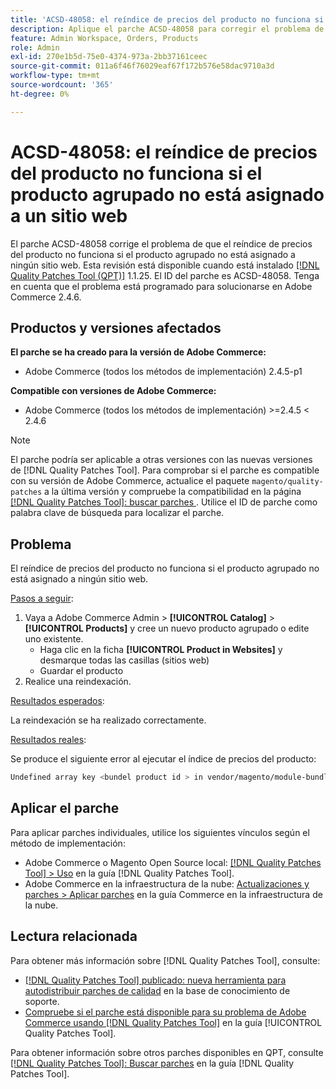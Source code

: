 ```yaml
---
title: 'ACSD-48058: el reíndice de precios del producto no funciona si el producto agrupado no está asignado a un sitio web'
description: Aplique el parche ACSD-48058 para corregir el problema de Adobe Commerce en el que el reíndice de precios del producto no funciona si el producto agrupado no está asignado a ningún sitio web.
feature: Admin Workspace, Orders, Products
role: Admin
exl-id: 270e1b5d-75e0-4374-973a-2bb37161ceec
source-git-commit: 011a6f46f76029eaf67f172b576e58dac9710a3d
workflow-type: tm+mt
source-wordcount: '365'
ht-degree: 0%

---
```


# ACSD-48058: el reíndice de precios del producto no funciona si el producto agrupado no está asignado a un sitio web

El parche ACSD-48058 corrige el problema de que el reíndice de precios del producto no funciona si el producto agrupado no está asignado a ningún sitio web. Esta revisión está disponible cuando está instalado [[!DNL Quality Patches Tool (QPT)]](https://experienceleague.adobe.com/es/docs/commerce-operations/tools/quality-patches-tool/quality-patches-tool-to-self-serve-quality-patches) 1.1.25. El ID del parche es ACSD-48058. Tenga en cuenta que el problema está programado para solucionarse en Adobe Commerce 2.4.6.

## Productos y versiones afectados

**El parche se ha creado para la versión de Adobe Commerce:**

* Adobe Commerce (todos los métodos de implementación) 2.4.5-p1

**Compatible con versiones de Adobe Commerce:**

* Adobe Commerce (todos los métodos de implementación) >=2.4.5 &lt; 2.4.6

>[!NOTE]
>
>El parche podría ser aplicable a otras versiones con las nuevas versiones de [!DNL Quality Patches Tool]. Para comprobar si el parche es compatible con su versión de Adobe Commerce, actualice el paquete `magento/quality-patches` a la última versión y compruebe la compatibilidad en la página [[!DNL Quality Patches Tool]: buscar parches ](https://experienceleague.adobe.com/tools/commerce-quality-patches/index.html?lang=es). Utilice el ID de parche como palabra clave de búsqueda para localizar el parche.

## Problema

El reíndice de precios del producto no funciona si el producto agrupado no está asignado a ningún sitio web.

<u>Pasos a seguir</u>:

1. Vaya a Adobe Commerce Admin > **[!UICONTROL Catalog]** > **[!UICONTROL Products]** y cree un nuevo producto agrupado o edite uno existente.
   * Haga clic en la ficha **[!UICONTROL Product in Websites]** y desmarque todas las casillas (sitios web)
   * Guardar el producto
1. Realice una reindexación.

<u>Resultados esperados</u>:

La reindexación se ha realizado correctamente.

<u>Resultados reales</u>:

Se produce el siguiente error al ejecutar el índice de precios del producto:

```bash
Undefined array key <bundel product id > in vendor/magento/module-bundle/Model/ResourceModel/Indexer/Price/DisabledProductOptionPriceModifier.php on line 117
```

## Aplicar el parche

Para aplicar parches individuales, utilice los siguientes vínculos según el método de implementación:

* Adobe Commerce o Magento Open Source local: [[!DNL Quality Patches Tool] > Uso](/help/tools/quality-patches-tool/usage.md) en la guía [!DNL Quality Patches Tool].
* Adobe Commerce en la infraestructura de la nube: [Actualizaciones y parches > Aplicar parches](https://experienceleague.adobe.com/docs/commerce-cloud-service/user-guide/develop/upgrade/apply-patches.html?lang=es) en la guía Commerce en la infraestructura de la nube.

## Lectura relacionada

Para obtener más información sobre [!DNL Quality Patches Tool], consulte:

* [[!DNL Quality Patches Tool] publicado: nueva herramienta para autodistribuir parches de calidad](https://experienceleague.adobe.com/es/docs/commerce-operations/tools/quality-patches-tool/quality-patches-tool-to-self-serve-quality-patches) en la base de conocimiento de soporte.
* [Compruebe si el parche está disponible para su problema de Adobe Commerce usando [!DNL Quality Patches Tool]](/help/tools/quality-patches-tool/patches-available-in-qpt/check-patch-for-magento-issue-with-magento-quality-patches.md) en la guía [!UICONTROL Quality Patches Tool].


Para obtener información sobre otros parches disponibles en QPT, consulte [[!DNL Quality Patches Tool]: Buscar parches](https://experienceleague.adobe.com/tools/commerce-quality-patches/index.html?lang=es) en la guía [!DNL Quality Patches Tool].
